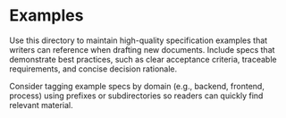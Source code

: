 # Examples

Use this directory to maintain high-quality specification examples that writers
can reference when drafting new documents. Include specs that demonstrate best
practices, such as clear acceptance criteria, traceable requirements, and
concise decision rationale.

Consider tagging example specs by domain (e.g., backend, frontend, process)
using prefixes or subdirectories so readers can quickly find relevant material.
